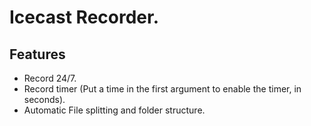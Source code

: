 # Icecast Recorder.

## Features
- Record 24/7.
- Record timer (Put a time in the first argument to enable the timer, in seconds).
- Automatic File splitting and folder structure.